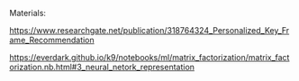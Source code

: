 



Materials:

https://www.researchgate.net/publication/318764324_Personalized_Key_Frame_Recommendation

https://everdark.github.io/k9/notebooks/ml/matrix_factorization/matrix_factorization.nb.html#3_neural_netork_representation










